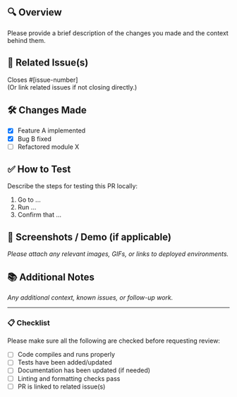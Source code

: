 ## 🔍 Overview  
Please provide a brief description of the changes you made and the context behind them.

## 📌 Related Issue(s)  
Closes #[issue-number]  
(Or link related issues if not closing directly.)

## 🛠️ Changes Made  
- [x] Feature A implemented  
- [x] Bug B fixed  
- [ ] Refactored module X  

## ✅ How to Test  
Describe the steps for testing this PR locally:
1. Go to ...
2. Run ...
3. Confirm that ...

## 🧪 Screenshots / Demo (if applicable)  
_Please attach any relevant images, GIFs, or links to deployed environments._

## 📚 Additional Notes  
_Any additional context, known issues, or follow-up work._

---

### 📋 Checklist  
Please make sure all the following are checked before requesting review:

- [ ] Code compiles and runs properly
- [ ] Tests have been added/updated
- [ ] Documentation has been updated (if needed)
- [ ] Linting and formatting checks pass
- [ ] PR is linked to related issue(s)